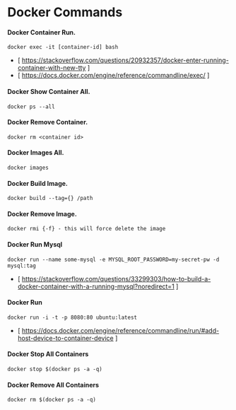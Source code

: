 # Docker Commands

#### Docker Container Run.
```docker exec -it [container-id] bash``` 

* [ https://stackoverflow.com/questions/20932357/docker-enter-running-container-with-new-tty ]
* [ https://docs.docker.com/engine/reference/commandline/exec/ ]

#### Docker Show Container All.
```docker ps --all```

#### Docker Remove Container.
```docker rm <container id>```

#### Docker Images All.
```docker images```

#### Docker Build Image.    
```docker build --tag={} /path```

#### Docker Remove Image.    
```docker rmi {-f} - this will force delete the image```

#### Docker Run Mysql
```docker run --name some-mysql -e MYSQL_ROOT_PASSWORD=my-secret-pw -d mysql:tag```

* [ https://stackoverflow.com/questions/33299303/how-to-build-a-docker-container-with-a-running-mysql?noredirect=1 ]

#### Docker Run
```docker run -i -t -p 8080:80 ubuntu:latest```

* [ https://docs.docker.com/engine/reference/commandline/run/#add-host-device-to-container-device ]

#### Docker Stop All Containers
```docker stop $(docker ps -a -q)```

#### Docker Remove All Containers
```docker rm $(docker ps -a -q)```
